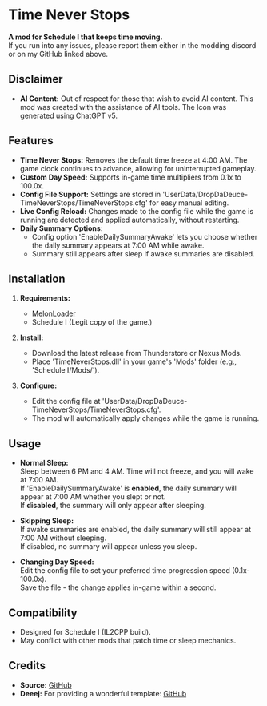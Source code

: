# Time Never Stops

**A mod for Schedule I that keeps time moving.**  
If you run into any issues, please report them either in the modding discord or on my GitHub linked above.

## Disclaimer
- **AI Content:** Out of respect for those that wish to avoid AI content. This mod was created with the assistance of AI tools. The Icon was generated using ChatGPT v5.

## Features

- **Time Never Stops:** Removes the default time freeze at 4:00 AM. The game clock continues to advance, allowing for uninterrupted gameplay.
- **Custom Day Speed:** Supports in-game time multipliers from 0.1x to 100.0x.
- **Config File Support:** Settings are stored in 'UserData/DropDaDeuce-TimeNeverStops/TimeNeverStops.cfg' for easy manual editing.
- **Live Config Reload:** Changes made to the config file while the game is running are detected and applied automatically, without restarting.
- **Daily Summary Options:**  
  - Config option 'EnableDailySummaryAwake' lets you choose whether the daily summary appears at 7:00 AM while awake.  
  - Summary still appears after sleep if awake summaries are disabled.

## Installation

1. **Requirements:**  
   - [MelonLoader](https://github.com/LavaGang/MelonLoader/releases)  
   - Schedule I (Legit copy of the game.)

2. **Install:**  
   - Download the latest release from Thunderstore or Nexus Mods.  
   - Place 'TimeNeverStops.dll' in your game's 'Mods' folder (e.g., 'Schedule I/Mods/').

3. **Configure:**  
   - Edit the config file at 'UserData/DropDaDeuce-TimeNeverStops/TimeNeverStops.cfg'.  
   - The mod will automatically apply changes while the game is running.

## Usage

- **Normal Sleep:**  
  Sleep between 6 PM and 4 AM. Time will not freeze, and you will wake at 7:00 AM.  
  If 'EnableDailySummaryAwake' is **enabled**, the daily summary will appear at 7:00 AM whether you slept or not.  
  If **disabled**, the summary will only appear after sleeping.

- **Skipping Sleep:**  
  If awake summaries are enabled, the daily summary will still appear at 7:00 AM without sleeping.  
  If disabled, no summary will appear unless you sleep.

- **Changing Day Speed:**  
  Edit the config file to set your preferred time progression speed (0.1x-100.0x).  
  Save the file - the change applies in-game within a second.

## Compatibility

- Designed for Schedule I (IL2CPP build).  
- May conflict with other mods that patch time or sleep mechanics.

## Credits
- **Source:** [GitHub](https://github.com/DropDaDeuce/Time-Never-Stops)  
- **Deeej:** For providing a wonderful template: [GitHub](https://github.com/weedeej/S1MONO_IL2CPP_Template)